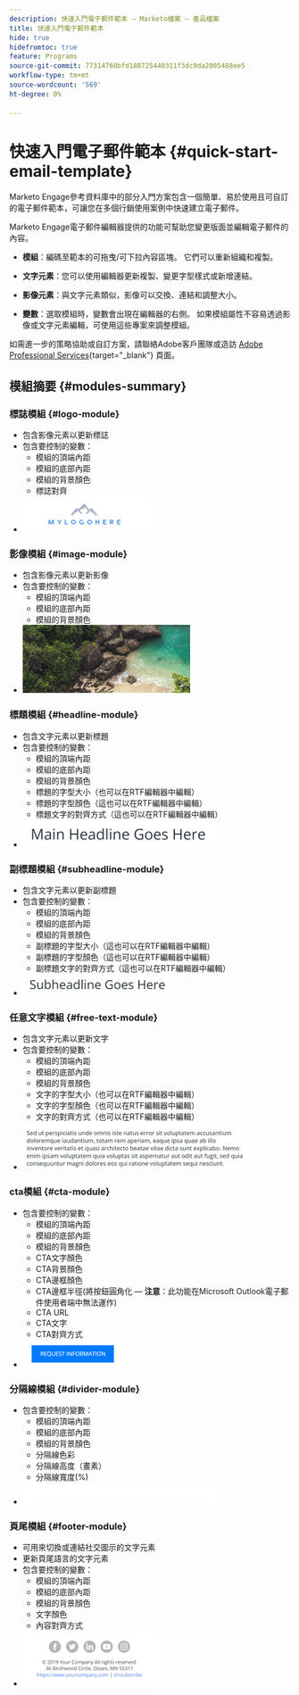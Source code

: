 ```yaml
---
description: 快速入門電子郵件範本 — Marketo檔案 — 產品檔案
title: 快速入門電子郵件範本
hide: true
hidefromtoc: true
feature: Programs
source-git-commit: 77314760bfd188725440311f3dc9da2005488ee5
workflow-type: tm+mt
source-wordcount: '569'
ht-degree: 0%

---
```


# 快速入門電子郵件範本 {#quick-start-email-template}

Marketo Engage參考資料庫中的部分入門方案包含一個簡單、易於使用且可自訂的電子郵件範本，可讓您在多個行銷使用案例中快速建立電子郵件。

Marketo Engage電子郵件編輯器提供的功能可幫助您變更版面並編輯電子郵件的內容。

* **模組**：編碼至範本的可拖曳/可下拉內容區塊。 它們可以重新組織和複製。

* **文字元素**：您可以使用編輯器更新複製、變更字型樣式或新增連結。

* **影像元素**：與文字元素類似，影像可以交換、連結和調整大小。

* **變數**：選取模組時，變數會出現在編輯器的右側。 如果模組屬性不容易透過影像或文字元素編輯，可使用這些專案來調整模組。

如需進一步的策略協助或自訂方案，請聯絡Adobe客戶團隊或造訪 [Adobe Professional Services](https://business.adobe.com/customers/consulting-services/main.html){target="_blank"} 頁面。

## 模組摘要 {#modules-summary}

### 標誌模組 {#logo-module}

* 包含影像元素以更新標誌
* 包含要控制的變數：
   * 模組的頂端內距
   * 模組的底部內距
   * 模組的背景顏色
   * 標誌對齊
* ![](assets/quick-start-email-template-1.png)

### 影像模組 {#image-module}

* 包含影像元素以更新影像
* 包含要控制的變數：
   * 模組的頂端內距
   * 模組的底部內距
   * 模組的背景顏色
* ![](assets/quick-start-email-template-2.png)

### 標題模組 {#headline-module}

* 包含文字元素以更新標題
* 包含要控制的變數：
   * 模組的頂端內距
   * 模組的底部內距
   * 模組的背景顏色
   * 標題的字型大小（也可以在RTF編輯器中編輯）
   * 標題的字型顏色（這也可以在RTF編輯器中編輯）
   * 標題文字的對齊方式（這也可以在RTF編輯器中編輯）
* ![](assets/quick-start-email-template-3.png)

### 副標題模組 {#subheadline-module}

* 包含文字元素以更新副標題
* 包含要控制的變數：
   * 模組的頂端內距
   * 模組的底部內距
   * 模組的背景顏色
   * 副標題的字型大小（這也可以在RTF編輯器中編輯）
   * 副標題的字型顏色（這也可以在RTF編輯器中編輯）
   * 副標題文字的對齊方式（這也可以在RTF編輯器中編輯）
* ![](assets/quick-start-email-template-4.png)

### 任意文字模組 {#free-text-module}

* 包含文字元素以更新文字
* 包含要控制的變數：
   * 模組的頂端內距
   * 模組的底部內距
   * 模組的背景顏色
   * 文字的字型大小（也可以在RTF編輯器中編輯）
   * 文字的字型顏色（也可以在RTF編輯器中編輯）
   * 文字的對齊方式（也可以在RTF編輯器中編輯）
* ![](assets/quick-start-email-template-5.png)

### cta模組 {#cta-module}

* 包含要控制的變數：
   * 模組的頂端內距
   * 模組的底部內距
   * 模組的背景顏色
   * CTA文字顏色
   * CTA背景顏色
   * CTA邊框顏色
   * CTA邊框半徑(將按鈕圓角化 —  **注意**：此功能在Microsoft Outlook電子郵件使用者端中無法運作)
   * CTA URL
   * CTA文字
   * CTA對齊方式
* ![](assets/quick-start-email-template-6.png)

### 分隔線模組 {#divider-module}

* 包含要控制的變數：
   * 模組的頂端內距
   * 模組的底部內距
   * 模組的背景顏色
   * 分隔線色彩
   * 分隔線高度（畫素）
   * 分隔線寬度(%)
* ![](assets/quick-start-email-template-7.png)

### 頁尾模組 {#footer-module}

* 可用來切換或連結社交圖示的文字元素
* 更新頁尾語言的文字元素
* 包含要控制的變數：
   * 模組的頂端內距
   * 模組的底部內距
   * 模組的背景顏色
   * 文字顏色
   * 內容對齊方式
* ![](assets/quick-start-email-template-8.png)
